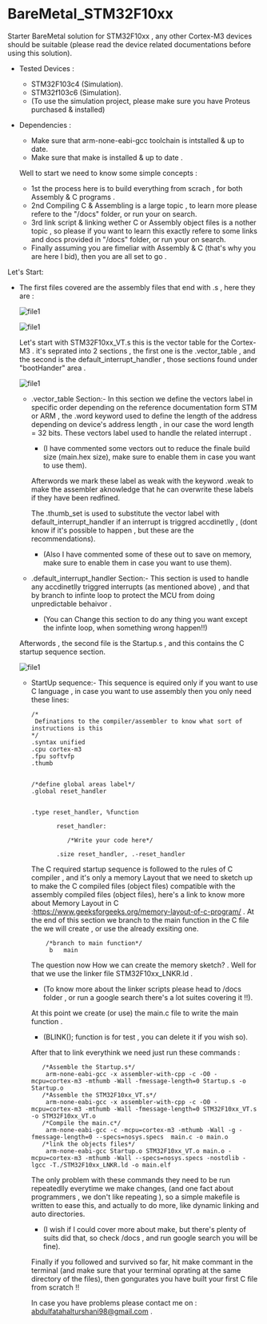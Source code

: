 # BareMetal_STM32F10xx
Starter BareMetal solution for STM32F10xx , any other Cortex-M3 devices should be suitable
(please read the device related documentations before using this solution).

- Tested Devices :
  - STM32F103c4 (Simulation).
  - STM32f103c6 (Simulation).
   * (To use the simulation project, please make sure you have Proteus purchased & installed)
- Dependencies :
  - Make sure that arm-none-eabi-gcc toolchain is intstalled & up to date.
  - Make sure that make is installed & up to date . 
 
  Well to start we need to know some simple concepts :
  - 1st the process here is to build everything from scrach , for both Assembly & C programs .
  - 2nd Compiling C & Assembling  is a large topic , to learn more please refere to the "/docs" folder, or run your on search.
  - 3rd link script & linking wether C or Assembly object files is a nother topic , so please if you want to learn this
    exactly refere to some links and docs provided in "/docs" folder, or run your on search.
  - Finally assuming you are fimeliar with Assembly & C (that's why you are here I bid), then you are all set to go .
  
Let's Start:

  - The first files covered are the assembly files that end with .s , here they are :
 
     ![file1](https://user-images.githubusercontent.com/99008529/153179957-baecdd27-5513-42c0-9605-bc8948b250e1.png)
     
     ![file1](https://user-images.githubusercontent.com/99008529/153180275-cd3b8d4d-662f-4a94-960d-4913b4cde34e.png)
     
    Let's start with STM32F10xx_VT.s this is the vector table for the Cortex-M3 . it's seprated into 2 sections ,
    the first one is the .vector_table , and the second is the default_interrupt_handler , those sections found under "bootHander" area .
    
    ![file1](https://user-images.githubusercontent.com/99008529/153180737-536b6395-853f-44c7-9497-c64b5c7b0f35.png)

    - .vector_table Section:-
      In this section we define the vectors label in specific order depending on the reference documentation form STM or ARM , 
      the .word keyword used to define the length of the address depending on device's address length , in our case the word length = 32 bits.
      These vectors label used to handle the related interrupt .
      * (I have commented some vectors out to reduce the finale build size (main.hex size), make sure to enable them in case you want to use them).
      
      
      
      Afterwords we mark these label as weak with the keyword .weak to make the assembler aknowledge that he can overwrite these labels 
      if they have been redfined.
      
      The .thumb_set is used to substitute the vector label with default_interrupt_handler if an interrupt is triggred accdinetlly ,
      (dont know if it's possible to happen , but these are the recommendations).
      * (Also I have commented some of these out to save on memory, make sure to enable them in case you want to use them).
    - .default_interrupt_handler Section:- 
      This section is used to handle any accdinetlly triggred interrupts (as mentioned above) , and that by branch to infinte loop 
      to protect the MCU from doing unpredictable behaivor .
      * (You can Change this section to do any thing you want except the infinte loop, when something wrong happen!!)
    
    Afterwords , the second file is the Startup.s , and this contains the C startup sequence section.
    
    ![file1](https://user-images.githubusercontent.com/99008529/153180275-cd3b8d4d-662f-4a94-960d-4913b4cde34e.png)
    
    - StartUp sequence:-
      This sequence is equired only if you want to use C language , in case you want to use assembly then you only need these lines:

          /*
           Definations to the compiler/assembler to know what sort of instructions is this
          */
          .syntax unified
          .cpu cortex-m3
          .fpu softvfp
          .thumb


          /*define global areas label*/
          .global reset_handler


          .type reset_handler, %function

                 reset_handler: 
                 
                    /*Write your code here*/
                    
                 .size reset_handler, .-reset_handler
                 
        The C required startup sequence is followed to the rules of C compiler , and it's only a memory Layout that we need to sketch up 
        to make the C compiled files (object files) compatible with the assembly compiled files (object files), here's a link to know more 
        about Memory Layout in C :https://www.geeksforgeeks.org/memory-layout-of-c-program/ . At the end of this section we branch to the main 
        function in the C file the we will create , or use the already exsiting one.
        
              /*branch to main function*/
               b   main
        
        The question now How we can create the memory sketch? . Well for that we use the linker file STM32F10xx_LNKR.ld .
        * (To know more about the linker scripts please head to /docs folder , or run a google search there's a lot suites covering it !!).
        
        At this point we create (or use) the main.c file to write the main function .
        * (BLINK(); function is for test , you can delete it if you wish so).
        
        
        
        After that to link everythink we need just run these commands :
        
             /*Assemble the Startup.s*/
              arm-none-eabi-gcc -x assembler-with-cpp -c -O0 -mcpu=cortex-m3 -mthumb -Wall -fmessage-length=0 Startup.s -o Startup.o
             /*Assemble the STM32F10xx_VT.s*/
              arm-none-eabi-gcc -x assembler-with-cpp -c -O0 -mcpu=cortex-m3 -mthumb -Wall -fmessage-length=0 STM32F10xx_VT.s -o STM32F10xx_VT.o
             /*Compile the main.c*/
              arm-none-eabi-gcc -c -mcpu=cortex-m3 -mthumb -Wall -g -fmessage-length=0 --specs=nosys.specs  main.c -o main.o
             /*link the objects files*/
              arm-none-eabi-gcc Startup.o STM32F10xx_VT.o main.o -mcpu=cortex-m3 -mthumb -Wall --specs=nosys.specs -nostdlib -lgcc -T./STM32F10xx_LNKR.ld -o main.elf                           
                       
        The only problem with these commands they need to be run repeatedlly everytime we make changes, (and one fact about programmers , 
        we don't like repeating ), so a simple makefile is written to ease this, and actually to do more, like dynamic linking and auto directories.
        * (I wish if I could cover more about make, but there's plenty of suits did that, so check /docs , and run google search you will be fine).
        
        Finally if you followed and survived so far, hit make commant in the terminal (and make sure that your terminal oprating at the same directory
        of the files), then gongurates you have built your first C file from scratch !!
        
        In case you have problems please contact me on : abdulfatahalturshani98@gmail.com .
        
        
    
